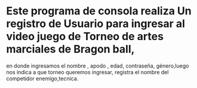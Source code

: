 # Este programa de consola realiza Un registro de Usuario para ingresar al video juego de Torneo de artes marciales de Bragon ball,
en donde ingresamos el nombre , apodo , edad, contraseña, género,luego nos indica a que torneo queremos ingresar, registra el nombre del competidor
enemigo,tecnica.


